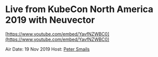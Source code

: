 # Live from KubeCon North America 2019 with Neuvector

[https://www.youtube.com/embed/YavfNZWBC0](https://www.youtube.com/embed/YavfNZWBC0)

Air Date: 19 Nov 2019
Host: [Peter Smails](twitter.com/petersmails)